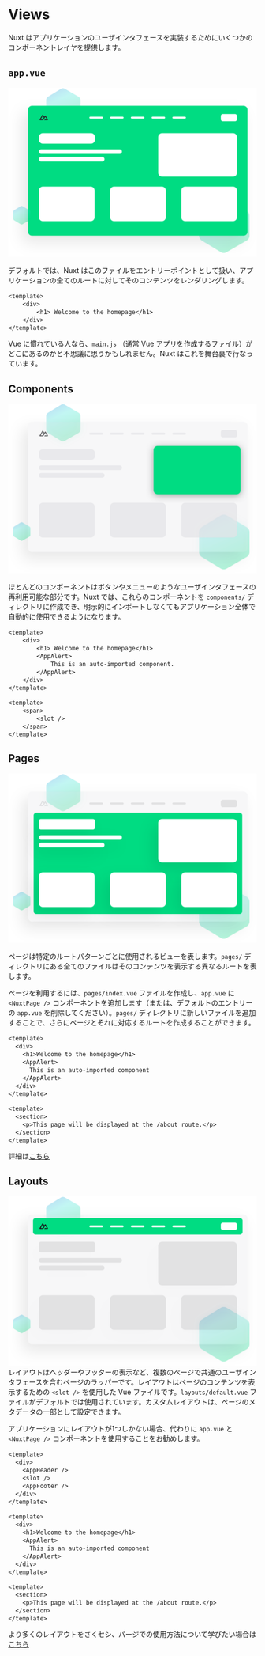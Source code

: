 # Views
Nuxt はアプリケーションのユーザインタフェースを実装するためにいくつかのコンポーネントレイヤを提供します。

## `app.vue`
![app](images/app.svg)

デフォルトでは、Nuxt はこのファイルをエントリーポイントとして扱い、アプリケーションの全てのルートに対してそのコンテンツをレンダリングします。
```Vue
<template>
    <div>
        <h1> Welcome to the homepage</h1>
    </div>
</template>
```
Vue に慣れている人なら、`main.js` （通常 Vue アプリを作成するファイル）がどこにあるのかと不思議に思うかもしれません。Nuxt はこれを舞台裏で行なっています。

## Components
![components](images/components.svg)

ほとんどのコンポーネントはボタンやメニューのようなユーザインタフェースの再利用可能な部分です。Nuxt では、これらのコンポーネントを `components/` ディレクトリに作成でき、明示的にインポートしなくてもアプリケーション全体で自動的に使用できるようになります。
```Vue
<template>
    <div>
        <h1> Welcome to the homepage</h1>
        <AppAlert>
            This is an auto-imported component.
        </AppAlert>
    </div>
</template>
```
```Vue
<template>
    <span>
        <slot />
    </span>
</template>
```

## Pages
![pages](images/pages.svg)

ページは特定のルートパターンごとに使用されるビューを表します。`pages/` ディレクトリにある全てのファイルはそのコンテンツを表示する異なるルートを表します。

ページを利用するには、`pages/index.vue` ファイルを作成し、`app.vue` に `<NuxtPage />` コンポーネントを追加します（または、デフォルトのエントリーの `app.vue` を削除してください）。`pages/` ディレクトリに新しいファイルを追加することで、さらにページとそれに対応するルートを作成することができます。
```Vue
<template>
  <div>
    <h1>Welcome to the homepage</h1>
    <AppAlert>
      This is an auto-imported component
    </AppAlert>
  </div>
</template>
```
```Vue
<template>
  <section>
    <p>This page will be displayed at the /about route.</p>
  </section>
</template>
```
詳細は[こちら](https://nuxt.com/docs/getting-started/routing)

## Layouts
![layouts](images/layouts.svg)
レイアウトはヘッダーやフッターの表示など、複数のページで共通のユーザインタフェースを含むページのラッパーです。レイアウトはページのコンテンツを表示するための `<slot />` を使用した Vue ファイルです。`layouts/default.vue` ファイルがデフォルトでは使用されています。カスタムレイアウトは、ページのメタデータの一部として設定できます。

アプリケーションにレイアウトが1つしかない場合、代わりに `app.vue` と `<NuxtPage />` コンポーネントを使用することをお勧めします。

```Vue
<template>
  <div>
    <AppHeader />
    <slot />
    <AppFooter />
  </div>
</template>
```
```Vue
<template>
  <div>
    <h1>Welcome to the homepage</h1>
    <AppAlert>
      This is an auto-imported component
    </AppAlert>
  </div>
</template>
```
```Vue
<template>
  <section>
    <p>This page will be displayed at the /about route.</p>
  </section>
</template>
```
より多くのレイアウトをさくセシ、パージでの使用方法について学びたい場合は[こちら](https://nuxt.com/docs/guide/directory-structure/layouts)
